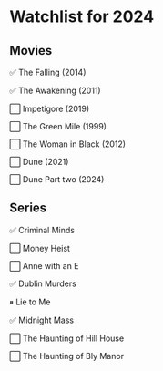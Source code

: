 # Watchlist for 2024

## Movies

&#x2705; The Falling (2014)

&#x2705; The Awakening (2011)

&#x2B1C; Impetigore (2019)

&#x2B1C; The Green Mile (1999)

&#x2B1C; The Woman in Black (2012)

&#x2B1C; Dune (2021)

&#x2B1C; Dune Part two (2024)

## Series

&#x2705; Criminal Minds

&#x2B1C; Money Heist

&#x2B1C; Anne with an E

&#x2705; Dublin Murders 

&#x23F8; Lie to Me

&#x2705; Midnight Mass

&#x2B1C; The Haunting of Hill House

&#x2B1C; The Haunting of Bly Manor